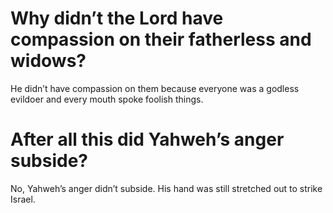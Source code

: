 # Why didn’t the Lord have compassion on their fatherless and widows?

He didn’t have compassion on them because everyone was a godless evildoer and every mouth spoke foolish things.

# After all this did Yahweh’s anger subside?

No, Yahweh’s anger didn’t subside. His hand was still stretched out to strike Israel.
